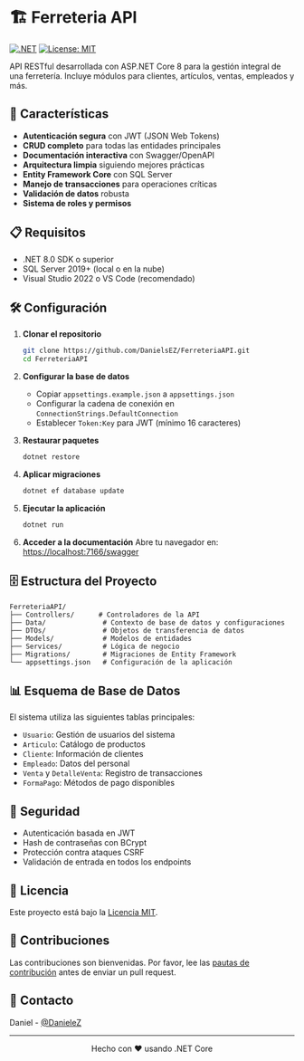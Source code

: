 # 🏗️ Ferreteria API

[![.NET](https://img.shields.io/badge/.NET-8.0-512BD4?logo=dotnet)](https://dotnet.microsoft.com/)
[![License: MIT](https://img.shields.io/badge/License-MIT-yellow.svg)](https://opensource.org/licenses/MIT)

API RESTful desarrollada con ASP.NET Core 8 para la gestión integral de una ferretería. Incluye módulos para clientes, artículos, ventas, empleados y más.

## 🚀 Características

- **Autenticación segura** con JWT (JSON Web Tokens)
- **CRUD completo** para todas las entidades principales
- **Documentación interactiva** con Swagger/OpenAPI
- **Arquitectura limpia** siguiendo mejores prácticas
- **Entity Framework Core** con SQL Server
- **Manejo de transacciones** para operaciones críticas
- **Validación de datos** robusta
- **Sistema de roles y permisos**

## 📋 Requisitos

- .NET 8.0 SDK o superior
- SQL Server 2019+ (local o en la nube)
- Visual Studio 2022 o VS Code (recomendado)

## 🛠️ Configuración

1. **Clonar el repositorio**
   ```bash
   git clone https://github.com/DanielsEZ/FerreteriaAPI.git
   cd FerreteriaAPI
   ```

2. **Configurar la base de datos**
   - Copiar `appsettings.example.json` a `appsettings.json`
   - Configurar la cadena de conexión en `ConnectionStrings.DefaultConnection`
   - Establecer `Token:Key` para JWT (mínimo 16 caracteres)

3. **Restaurar paquetes**
   ```bash
   dotnet restore
   ```

4. **Aplicar migraciones**
   ```bash
   dotnet ef database update
   ```

5. **Ejecutar la aplicación**
   ```bash
   dotnet run
   ```

6. **Acceder a la documentación**
   Abre tu navegador en: [https://localhost:7166/swagger](https://localhost:7166/swagger)

## 🗄️ Estructura del Proyecto

```
FerreteriaAPI/
├── Controllers/      # Controladores de la API
├── Data/              # Contexto de base de datos y configuraciones
├── DTOs/              # Objetos de transferencia de datos
├── Models/            # Modelos de entidades
├── Services/          # Lógica de negocio
├── Migrations/        # Migraciones de Entity Framework
└── appsettings.json   # Configuración de la aplicación
```

## 📊 Esquema de Base de Datos

El sistema utiliza las siguientes tablas principales:

- `Usuario`: Gestión de usuarios del sistema
- `Articulo`: Catálogo de productos
- `Cliente`: Información de clientes
- `Empleado`: Datos del personal
- `Venta` y `DetalleVenta`: Registro de transacciones
- `FormaPago`: Métodos de pago disponibles

## 🔐 Seguridad

- Autenticación basada en JWT
- Hash de contraseñas con BCrypt
- Protección contra ataques CSRF
- Validación de entrada en todos los endpoints

## 📝 Licencia

Este proyecto está bajo la [Licencia MIT](LICENSE).

## 🤝 Contribuciones

Las contribuciones son bienvenidas. Por favor, lee las [pautas de contribución](CONTRIBUTING.md) antes de enviar un pull request.

## 📧 Contacto

Daniel - [@DanieleZ](https://github.com/DanielsEZ)

---

<div align="center">
  Hecho con ❤️ usando .NET Core
</div>
